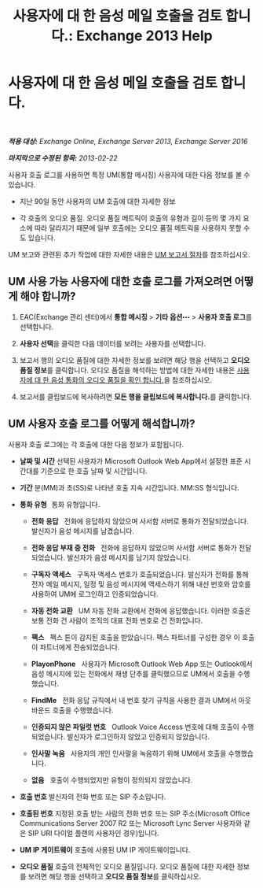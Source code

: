 ﻿---
title: '사용자에 대 한 음성 메일 호출을 검토 합니다.: Exchange 2013 Help'
TOCTitle: 사용자에 대 한 음성 메일 호출을 검토 합니다.
ms:assetid: 95768fe3-3ae2-43bd-9cbf-18c3b85c4592
ms:mtpsurl: https://technet.microsoft.com/ko-kr/library/JJ659070(v=EXCHG.150)
ms:contentKeyID: 50556044
ms.date: 05/22/2018
mtps_version: v=EXCHG.150
ms.translationtype: MT
---

# 사용자에 대 한 음성 메일 호출을 검토 합니다.

 

_<strong>적용 대상:</strong> Exchange Online, Exchange Server 2013, Exchange Server 2016_

_<strong>마지막으로 수정된 항목:</strong> 2013-02-22_

사용자 호출 로그를 사용하면 특정 UM(통합 메시징) 사용자에 대한 다음 정보를 볼 수 있습니다.

  - 지난 90일 동안 사용자의 UM 호출에 대한 자세한 정보

  - 각 호출의 오디오 품질. 오디오 품질 메트릭이 호출의 유형과 길이 등의 몇 가지 요소에 따라 달라지기 때문에 일부 호출에는 오디오 품질 메트릭을 사용하지 못할 수도 있습니다.

UM 보고와 관련된 추가 작업에 대한 자세한 내용은 [UM 보고서 절차](um-reports-procedures-exchange-2013-help.md)를 참조하십시오.

## UM 사용 가능 사용자에 대한 호출 로그를 가져오려면 어떻게 해야 합니까?

1.  EAC(Exchange 관리 센터)에서 <strong>통합 메시징 </strong>\> <strong>기타 옵션</strong>![기타 옵션 아이콘](images/JJ150550.5381819e-3b21-4873-8714-e9b956290b28(EXCHG.150).gif "기타 옵션 아이콘") \> <strong>사용자 호출 로그</strong>를 선택합니다.

2.  <strong>사용자 선택</strong>을 클릭한 다음 데이터를 보려는 사용자를 선택합니다.

3.  보고서 행의 오디오 품질에 대한 자세한 정보를 보려면 해당 행을 선택하고 <strong>오디오 품질 정보</strong>를 클릭합니다. 오디오 품질을 해석하는 방법에 대한 자세한 내용은 [사용자에 대 한 음성 통화의 오디오 품질을 확인 합니다.](investigate-the-audio-quality-of-voice-calls-for-a-user-exchange-2013-help.md)을 참조하십시오.

4.  보고서를 클립보드에 복사하려면 <strong>모든 행을 클립보드에 복사합니다.</strong>를 클릭합니다.

## UM 사용자 호출 로그를 어떻게 해석합니까?

사용자 호출 로그에는 각 호출에 대한 다음 정보가 포함됩니다.

  - <strong>날짜 및 시간</strong> 선택된 사용자가 Microsoft Outlook Web App에서 설정한 표준 시간대를 기준으로 한 호출 날짜 및 시간입니다.

  - <strong>기간</strong> 분(MM)과 초(SS)로 나타낸 호출 지속 시간입니다. MM:SS 형식입니다.

  - <strong>통화 유형   </strong>통화 유형입니다.
    
      - <strong>전화 응답</strong>   전화에 응답하지 않았으며 사서함 서버로 통화가 전달되었습니다. 발신자가 음성 메시지를 남겼습니다.
    
      - <strong>전화 응답 부재 중 전화</strong>   전화에 응답하지 않았으며 사서함 서버로 통화가 전달되었습니다. 발신자가 음성 메시지를 남기지 않았습니다.
    
      - <strong>구독자 액세스</strong>   구독자 액세스 번호가 호출되었습니다. 발신자가 전화를 통해 전자 메일 메시지, 일정 및 음성 메시지에 액세스하기 위해 내선 번호와 암호를 사용하여 UM에 로그인하고 인증되었습니다.
    
      - <strong>자동 전화 교환</strong>   UM 자동 전화 교환에서 전화에 응답했습니다. 이러한 호출은 보통 전화 건 사람이 조직의 대표 전화 번호로 건 전화입니다.
    
      - <strong>팩스</strong>   팩스 톤이 감지된 호출을 받았습니다. 팩스 파트너를 구성한 경우 이 호출이 파트너에게 전송되었습니다.
    
      - <strong>PlayonPhone</strong>   사용자가 Microsoft Outlook Web App 또는 Outlook에서 음성 메시지에 있는 전화에서 재생 단추를 클릭했으므로 UM에서 호출을 수행했습니다.
    
      - <strong>FindMe</strong>   전화 응답 규칙에서 내 번호 찾기 규칙을 사용한 결과 UM에서 아웃바운드 호출을 수행했습니다.
    
      - <strong>인증되지 않은 파일럿 번호</strong>   Outlook Voice Access 번호에 대해 호출이 수행되었습니다. 발신자가 로그인하지 않았고 인증되지 않았습니다.
    
      - <strong>인사말 녹음</strong>   사용자의 개인 인사말을 녹음하기 위해 UM에서 호출을 수행했습니다.
    
      - <strong>없음</strong>   호출이 수행되었지만 유형이 정의되지 않았습니다.

  - <strong>호출 번호</strong> 발신자의 전화 번호 또는 SIP 주소입니다.

  - <strong>호출된 번호</strong> 지정된 호출 받는 사람의 전화 번호 또는 SIP 주소(Microsoft Office Communications Server 2007 R2 또는 Microsoft Lync Server 사용자와 같은 SIP URI 다이얼 플랜의 사용자인 경우)입니다.

  - <strong>UM IP 게이트웨이</strong> 호출에 사용된 UM IP 게이트웨이입니다.

  - <strong>오디오 품질</strong> 호출의 전체적인 오디오 품질입니다. 오디오 품질에 대한 자세한 정보를 보려면 해당 행을 선택하고 <strong>오디오 품질 정보</strong>를 클릭하십시오.

